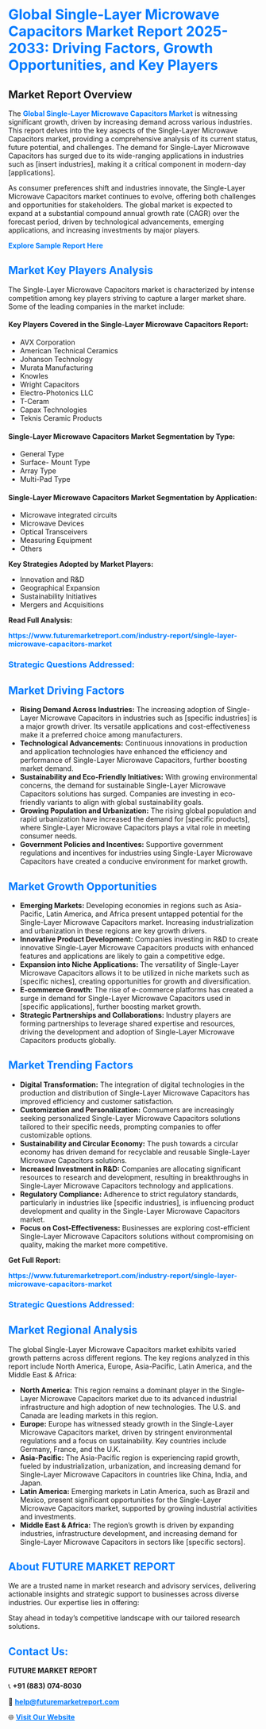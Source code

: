 <h1 style="color: #007BFF;">Global Single-Layer Microwave Capacitors Market Report 2025-2033: Driving Factors, Growth Opportunities, and Key Players</h1>

<section id="overview">
<h2>Market Report Overview</h2>
<p>The <a href="https://www.futuremarketreport.com/industry-report/single-layer-microwave-capacitors-market" style="color: #007BFF; text-decoration: none;"><strong>Global Single-Layer Microwave Capacitors Market</strong></a> is witnessing significant growth, driven by increasing demand across various industries. This report delves into the key aspects of the Single-Layer Microwave Capacitors market, providing a comprehensive analysis of its current status, future potential, and challenges. The demand for Single-Layer Microwave Capacitors has surged due to its wide-ranging applications in industries such as [insert industries], making it a critical component in modern-day [applications].</p>
<p>As consumer preferences shift and industries innovate, the Single-Layer Microwave Capacitors market continues to evolve, offering both challenges and opportunities for stakeholders. The global market is expected to expand at a substantial compound annual growth rate (CAGR) over the forecast period, driven by technological advancements, emerging applications, and increasing investments by major players.</p>
</section>

<section id="overview">
<p><a href="https://www.futuremarketreport.com/request-sample/reportId=60895" style="color: #007BFF; text-decoration: none;"><strong>Explore Sample Report Here</strong></a></p>
</section>

<section id="key-players">
<h2 style="color: #007BFF;">Market Key Players Analysis</h2>
<p>The Single-Layer Microwave Capacitors market is characterized by intense competition among key players striving to capture a larger market share. Some of the leading companies in the market include:</p>
<h4>Key Players Covered in the Single-Layer Microwave Capacitors Report:</h4>
<ul><li>AVX Corporation</li><li>American Technical Ceramics</li><li>Johanson Technology</li><li>Murata Manufacturing</li><li>Knowles</li><li>Wright Capacitors</li><li>Electro-Photonics LLC</li><li>T-Ceram</li><li>Capax Technologies</li><li>Teknis Ceramic Products</li></ul>
<h4>Single-Layer Microwave Capacitors Market Segmentation by Type:</h4>
<ul><li>General Type</li><li>Surface- Mount Type</li><li>Array Type</li><li>Multi-Pad Type</li></ul>

<h4>Single-Layer Microwave Capacitors Market Segmentation by Application:</h4>
<ul><li>Microwave integrated circuits</li><li>Microwave Devices</li><li>Optical Transceivers</li><li>Measuring Equipment</li><li>Others</li></ul>
<p><strong>Key Strategies Adopted by Market Players:</strong></p>
<ul>
<li>Innovation and R&D</li>
<li>Geographical Expansion</li>
<li>Sustainability Initiatives</li>
<li>Mergers and Acquisitions</li>
</ul>
</section>

<section>
<p><strong>Read Full Analysis: </strong></p><a href="https://www.futuremarketreport.com/industry-report/single-layer-microwave-capacitors-market" style="color: #007BFF; text-decoration: none;"><strong>https://www.futuremarketreport.com/industry-report/single-layer-microwave-capacitors-market</strong></a>
<h3 style="color: #007BFF;">Strategic Questions Addressed:</h3>
</section>

<section id="driving-factors">
<h2 style="color: #007BFF;">Market Driving Factors</h2>
<ul>
<li><strong>Rising Demand Across Industries:</strong> The increasing adoption of Single-Layer Microwave Capacitors in industries such as [specific industries] is a major growth driver. Its versatile applications and cost-effectiveness make it a preferred choice among manufacturers.</li>
<li><strong>Technological Advancements:</strong> Continuous innovations in production and application technologies have enhanced the efficiency and performance of Single-Layer Microwave Capacitors, further boosting market demand.</li>
<li><strong>Sustainability and Eco-Friendly Initiatives:</strong> With growing environmental concerns, the demand for sustainable Single-Layer Microwave Capacitors solutions has surged. Companies are investing in eco-friendly variants to align with global sustainability goals.</li>
<li><strong>Growing Population and Urbanization:</strong> The rising global population and rapid urbanization have increased the demand for [specific products], where Single-Layer Microwave Capacitors plays a vital role in meeting consumer needs.</li>
<li><strong>Government Policies and Incentives:</strong> Supportive government regulations and incentives for industries using Single-Layer Microwave Capacitors have created a conducive environment for market growth.</li>
</ul>
</section>

<section id="growth-opportunities">
<h2 style="color: #007BFF;">Market Growth Opportunities</h2>
<ul>
<li><strong>Emerging Markets:</strong> Developing economies in regions such as Asia-Pacific, Latin America, and Africa present untapped potential for the Single-Layer Microwave Capacitors market. Increasing industrialization and urbanization in these regions are key growth drivers.</li>
<li><strong>Innovative Product Development:</strong> Companies investing in R&D to create innovative Single-Layer Microwave Capacitors products with enhanced features and applications are likely to gain a competitive edge.</li>
<li><strong>Expansion into Niche Applications:</strong> The versatility of Single-Layer Microwave Capacitors allows it to be utilized in niche markets such as [specific niches], creating opportunities for growth and diversification.</li>
<li><strong>E-commerce Growth:</strong> The rise of e-commerce platforms has created a surge in demand for Single-Layer Microwave Capacitors used in [specific applications], further boosting market growth.</li>
<li><strong>Strategic Partnerships and Collaborations:</strong> Industry players are forming partnerships to leverage shared expertise and resources, driving the development and adoption of Single-Layer Microwave Capacitors products globally.</li>
</ul>
</section>

<section id="trending-factors">
<h2 style="color: #007BFF;">Market Trending Factors</h2>
<ul>
<li><strong>Digital Transformation:</strong> The integration of digital technologies in the production and distribution of Single-Layer Microwave Capacitors has improved efficiency and customer satisfaction.</li>
<li><strong>Customization and Personalization:</strong> Consumers are increasingly seeking personalized Single-Layer Microwave Capacitors solutions tailored to their specific needs, prompting companies to offer customizable options.</li>
<li><strong>Sustainability and Circular Economy:</strong> The push towards a circular economy has driven demand for recyclable and reusable Single-Layer Microwave Capacitors solutions.</li>
<li><strong>Increased Investment in R&D:</strong> Companies are allocating significant resources to research and development, resulting in breakthroughs in Single-Layer Microwave Capacitors technology and applications.</li>
<li><strong>Regulatory Compliance:</strong> Adherence to strict regulatory standards, particularly in industries like [specific industries], is influencing product development and quality in the Single-Layer Microwave Capacitors market.</li>
<li><strong>Focus on Cost-Effectiveness:</strong> Businesses are exploring cost-efficient Single-Layer Microwave Capacitors solutions without compromising on quality, making the market more competitive.</li>
</ul>
</section>

<section>
<p><strong>Get Full Report: </strong></p><a href="https://www.futuremarketreport.com/industry-report/single-layer-microwave-capacitors-market" style="color: #007BFF; text-decoration: none;"><strong>https://www.futuremarketreport.com/industry-report/single-layer-microwave-capacitors-market</strong></a>
<h3 style="color: #007BFF;">Strategic Questions Addressed:</h3>
</section>


<section id="regional-analysis">
<h2 style="color: #007BFF;">Market Regional Analysis</h2>
<p>The global Single-Layer Microwave Capacitors market exhibits varied growth patterns across different regions. The key regions analyzed in this report include North America, Europe, Asia-Pacific, Latin America, and the Middle East & Africa:</p>
<ul>
<li><strong>North America:</strong> This region remains a dominant player in the Single-Layer Microwave Capacitors market due to its advanced industrial infrastructure and high adoption of new technologies. The U.S. and Canada are leading markets in this region.</li>
<li><strong>Europe:</strong> Europe has witnessed steady growth in the Single-Layer Microwave Capacitors market, driven by stringent environmental regulations and a focus on sustainability. Key countries include Germany, France, and the U.K.</li>
<li><strong>Asia-Pacific:</strong> The Asia-Pacific region is experiencing rapid growth, fueled by industrialization, urbanization, and increasing demand for Single-Layer Microwave Capacitors in countries like China, India, and Japan.</li>
<li><strong>Latin America:</strong> Emerging markets in Latin America, such as Brazil and Mexico, present significant opportunities for the Single-Layer Microwave Capacitors market, supported by growing industrial activities and investments.</li>
<li><strong>Middle East & Africa:</strong> The region’s growth is driven by expanding industries, infrastructure development, and increasing demand for Single-Layer Microwave Capacitors in sectors like [specific sectors].</li>
</ul>
</section>

<footer>
<h2 style="color: #007BFF;">About FUTURE MARKET REPORT</h2>
<p>We are a trusted name in market research and advisory services, delivering actionable insights and strategic support to businesses across diverse industries. Our expertise lies in offering:</p>

<p>Stay ahead in today’s competitive landscape with our tailored research solutions.</p>

<h2 style="color: #007BFF;">Contact Us:</h2>
<p><strong>FUTURE MARKET REPORT</strong></p>
<p>📞 <strong>+91 (883) 074-8030</strong></p>
<p>📧 <strong><a href="mailto:help@futuremarketreport.com" style="color: #007BFF;">help@futuremarketreport.com</a></strong></p>
<p>🌐 <strong><a href="https://www.futuremarketreport.com/" style="color: #007BFF;">Visit Our Website</a></strong></p>
</footer>
